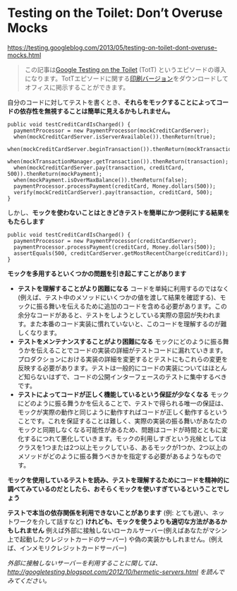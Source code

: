 # Testing on the Toilet: Don’t Overuse Mocks

https://testing.googleblog.com/2013/05/testing-on-toilet-dont-overuse-mocks.html



> この記事は[Google Testing on the Toilet](http://googletesting.blogspot.com/2007/01/introducing-testing-on-toilet.html) (TotT) というエピソードの導入になります。TotTエピソードに関する[印刷バージョン](https://goo.gl/IEfP0)をダウンロードしてオフィスに掲示することができます。

自分のコードに対してテストを書くとき、**それらをモックすることによってコードの依存性を無視することは簡単に見えるかもしれません。** 


    public void testCreditCardIsCharged() {
      paymentProcessor = new PaymentProcessor(mockCreditCardServer);
      when(mockCreditCardServer.isServerAvailable()).thenReturn(true);
      when(mockCreditCardServer.beginTransaction()).thenReturn(mockTransactionManager);
      when(mockTransactionManager.getTransaction()).thenReturn(transaction);
      when(mockCreditCardServer.pay(transaction, creditCard, 500)).thenReturn(mockPayment);
      when(mockPayment.isOverMaxBalance()).thenReturn(false);
      paymentProcessor.processPayment(creditCard, Money.dollars(500));
      verify(mockCreditCardServer).pay(transaction, creditCard, 500);
    }

しかし、**モックを使わないことはときどきテストを簡単にかつ便利にする結果をもたらします** 


    public void testCreditCardIsCharged() {
      paymentProcessor = new PaymentProcessor(creditCardServer);
      paymentProcessor.processPayment(creditCard, Money.dollars(500));
      assertEquals(500, creditCardServer.getMostRecentCharge(creditCard));
    }

**モックを多用するといくつかの問題を引き起こすことがあります**


- **テストを理解することがより困難になる** コードを単純に利用するのではなく (例えば、テスト中のメソッドにいくつかの値を渡して結果を確認する)、モックに振る舞いを伝えるために追加のコードを含める必要があります。この余分なコードがあると、テストをしようとしている実際の意図が失われます。また本番のコード実装に慣れていないと、このコードを理解するのが難しくなります。
- **テストをメンテナンスすることがより困難になる** モックにどのように振る舞うかを伝えることでコードの実装の詳細がテストコードに漏れていきます。プロダクションにおける実装の詳細を変更するとテストにもこれらの変更を反映する必要があります。テストは一般的にコードの実装についてはほとんど知らないはずで、コードの公開インターフェースのテストに集中するべきです。
- **テストによってコードが正しく機能しているという保証が少なくなる** モックにどのように振る舞うかを伝えることで、テストで得られる唯一の保証は、モックが実際の動作と同じように動作すればコードが正しく動作するということです。これを保証することは難しく、実際の実装の振る舞いがあなたのモックと同期しなくなる可能性があるため、問題はコードが時間とともに変化するにつれて悪化していきます。モックの利用しすぎという兆候としてはクラスを1つまたは2つ以上モックしている、あるモックが1つか、2つ以上のメソッドがどのように振る舞うべきかを指定する必要があるようなものです。

**モックを使用しているテストを読み、テストを理解するためにコードを精神的に調べてみているのだとしたら、おそらくモックを使いすぎているということでしょう** 

**テストで本当の依存関係を利用できないことがあります** (例: とても遅い、ネットワークを介して話すなど) **けれども、モックを使うよりも適切な方法があるかもしれません** 例えば外部に接触しないローカルサーバー(例えばあなたがマシン上で起動したクレジットカードのサーバー) や偽の実装かもしれません。(例えば、インメモリクレジットカードサーバー)

*外部に接触しないサーバーを利用することに関しては、http://googletesting.blogspot.com/2012/10/hermetic-servers.html を読んでみてください。* 





